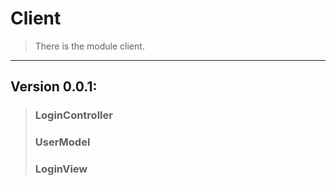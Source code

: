 # Client

> There is the module client.
---
## Version 0.0.1:
> ### LoginController
> ### UserModel
> ### LoginView